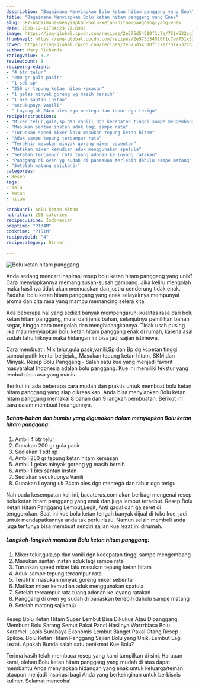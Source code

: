 ```yaml
---
description: "Bagaimana Menyiapkan Bolu ketan hitam panggang yang Enak"
title: "Bagaimana Menyiapkan Bolu ketan hitam panggang yang Enak"
slug: 387-bagaimana-menyiapkan-bolu-ketan-hitam-panggang-yang-enak
date: 2020-12-11T04:23:27.690Z
image: https://img-global.cpcdn.com/recipes/2e575d54510f1c7e/751x532cq70/bolu-ketan-hitam-panggang-foto-resep-utama.jpg
thumbnail: https://img-global.cpcdn.com/recipes/2e575d54510f1c7e/751x532cq70/bolu-ketan-hitam-panggang-foto-resep-utama.jpg
cover: https://img-global.cpcdn.com/recipes/2e575d54510f1c7e/751x532cq70/bolu-ketan-hitam-panggang-foto-resep-utama.jpg
author: Mary Richards
ratingvalue: 3.2
reviewcount: 8
recipeingredient:
- "4 btr telur"
- "200 gr gula pasir"
- "1 sdt sp"
- "250 gr tepung ketan hitam kemasan"
- "1 gelas minyak goreng yg masih bersih"
- "1 bks santan instan"
- "secukupnya Vanili"
- " Loyang uk 24cm oles dgn mentega dan tabur dgn terigu"
recipeinstructions:
- "Mixer telur,gula,sp dan vanili dgn kecepatan tinggi sampe mengembang"
- "Masukan santan instan aduk lagi sampe rata"
- "Turunkan speed mixer lalu masukan tepung ketan hitam"
- "Aduk sampe tepung tercampur rata"
- "Terakhir masukan minyak goreng mixer sebentar"
- "Matikan mixer kemudian aduk menggunakan spatula"
- "Setelah tercampur rata tuang adonan ke loyang ratakan"
- "Panggang di oven yg sudah di panaskan terlebih dahulu sampe matang"
- "Setelah matang sajikan👍"
categories:
- Resep
tags:
- bolu
- ketan
- hitam

katakunci: bolu ketan hitam 
nutrition: 291 calories
recipecuisine: Indonesian
preptime: "PT34M"
cooktime: "PT51M"
recipeyield: "4"
recipecategory: Dinner

---
```



![Bolu ketan hitam panggang](https://img-global.cpcdn.com/recipes/2e575d54510f1c7e/751x532cq70/bolu-ketan-hitam-panggang-foto-resep-utama.jpg)

Anda sedang mencari inspirasi resep bolu ketan hitam panggang yang unik? Cara menyiapkannya memang susah-susah gampang. Jika keliru mengolah maka hasilnya tidak akan memuaskan dan justru cenderung tidak enak. Padahal bolu ketan hitam panggang yang enak selayaknya mempunyai aroma dan cita rasa yang mampu memancing selera kita.

Ada beberapa hal yang sedikit banyak mempengaruhi kualitas rasa dari bolu ketan hitam panggang, mulai dari jenis bahan, selanjutnya pemilihan bahan segar, hingga cara mengolah dan menghidangkannya. Tidak usah pusing jika mau menyiapkan bolu ketan hitam panggang enak di rumah, karena asal sudah tahu triknya maka hidangan ini bisa jadi sajian istimewa.

Cara membuat : Mix telur,gula pasir,vanili,Sp dan Bp dg kcpetan tinggi sampai putih kental berjejak,, Masukan tepung ketan hitam, SKM dan Minyak. Resep Bolu Panggang - Salah satu kue yang menjadi favorit masyarakat Indonesia adalah bolu panggang. Kue ini memiliki tekstur yang lembut dan rasa yang manis.


Berikut ini ada beberapa cara mudah dan praktis untuk membuat bolu ketan hitam panggang yang siap dikreasikan. Anda bisa menyiapkan Bolu ketan hitam panggang memakai 8 bahan dan 9 langkah pembuatan. Berikut ini cara dalam membuat hidangannya.

<!--inarticleads1-->

##### Bahan-bahan dan bumbu yang digunakan dalam menyiapkan Bolu ketan hitam panggang:

1. Ambil 4 btr telur
1. Gunakan 200 gr gula pasir
1. Sediakan 1 sdt sp
1. Ambil 250 gr tepung ketan hitam kemasan
1. Ambil 1 gelas minyak goreng yg masih bersih
1. Ambil 1 bks santan instan
1. Sediakan secukupnya Vanili
1. Gunakan  Loyang uk 24cm oles dgn mentega dan tabur dgn terigu


Nah pada kesempatan kali ini, bacaterus.com akan berbagi mengenai resep bolu ketan hitam panggang yang enak dan juga lembut tersebut. Resep Bolu Ketan Hitam Panggang Lembut,Legit, Anti gagal dan ga seret di tenggorokan. Saat ini kue bolu ketan tengah banyak dijual di toko kue, jadi untuk mendapatkannya anda tak perlu risau. Namun selain membeli anda juga tentunya bisa membuat sendiri sajian kue lezat ini dirumah. 

<!--inarticleads2-->

##### Langkah-langkah membuat Bolu ketan hitam panggang:

1. Mixer telur,gula,sp dan vanili dgn kecepatan tinggi sampe mengembang
1. Masukan santan instan aduk lagi sampe rata
1. Turunkan speed mixer lalu masukan tepung ketan hitam
1. Aduk sampe tepung tercampur rata
1. Terakhir masukan minyak goreng mixer sebentar
1. Matikan mixer kemudian aduk menggunakan spatula
1. Setelah tercampur rata tuang adonan ke loyang ratakan
1. Panggang di oven yg sudah di panaskan terlebih dahulu sampe matang
1. Setelah matang sajikan👍


Resep Bolu Ketan Hitam Super Lembut Bisa Dikukus Atau Dipanggang. Membuat Bolu Sarang Semut Pakai Panci Hasilnya Warrrbiasa Bolu Karamel. Lapis Surabaya Ekonomis Lembut Banget Pakai Otang Resep Spikoe. Bolu Ketan Hitam Panggang Sajian Bolu yang Unik, Lembut Lagi Lezat. Apakah Bunda salah satu penikmat Kue Bolu? 

Terima kasih telah membaca resep yang kami tampilkan di sini. Harapan kami, olahan Bolu ketan hitam panggang yang mudah di atas dapat membantu Anda menyiapkan hidangan yang enak untuk keluarga/teman ataupun menjadi inspirasi bagi Anda yang berkeinginan untuk berbisnis kuliner. Selamat mencoba!
